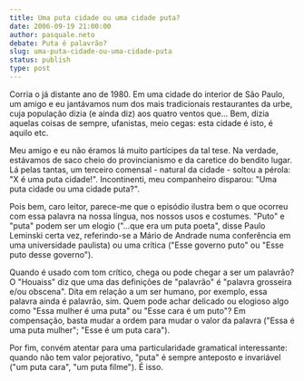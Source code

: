 ```yaml
---
title: Uma puta cidade ou uma cidade puta?
date: 2006-09-19 21:00:00
author: pasquale.neto
debate: Puta é palavrão?
slug: uma-puta-cidade-ou-uma-cidade-puta
status: publish 
type: post
---
```


Corria o já distante ano de 1980. Em uma cidade do interior de São Paulo, um amigo e eu jantávamos num dos mais tradicionais restaurantes da urbe, cuja população dizia (e ainda diz) aos quatro ventos que... Bem, dizia aquelas coisas de sempre, ufanistas, meio cegas: esta cidade é isto, é aquilo etc.


Meu amigo e eu não éramos lá muito partícipes da tal tese. Na verdade, estávamos de saco cheio do provincianismo e da caretice do bendito lugar. Lá pelas tantas, um terceiro comensal - natural da cidade - soltou a pérola: "X é uma puta cidade!". Incontinenti, meu companheiro disparou: "Uma puta cidade ou uma cidade puta?".


Pois bem, caro leitor, parece-me que o episódio ilustra bem o que ocorreu com essa palavra na nossa língua, nos nossos usos e costumes. "Puto" e "puta" podem ser um elogio ("...que era um puta poeta", disse Paulo Leminski certa vez, referindo-se a Mário de Andrade numa conferência em uma universidade paulista) ou uma crítica ("Esse governo puto" ou "Esse puto desse governo").


Quando é usado com tom crítico, chega ou pode chegar a ser um palavrão? O "Houaiss" diz que uma das definições de "palavrão" é "palavra grosseira e/ou obscena". Dita em relação a um ser humano, por exemplo, essa palavra ainda é palavrão, sim. Quem pode achar delicado ou elogioso algo como "Essa mulher é uma puta" ou "Esse cara é um puto"? Em compensação, basta mudar a ordem para mudar o valor da palavra ("Essa é uma puta mulher"; "Esse é um puta cara").


Por fim, convém atentar para uma particularidade gramatical interessante: quando não tem valor pejorativo, "puta" é sempre anteposto e invariável ("um puta cara", "um puta filme"). É isso.


